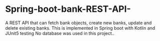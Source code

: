 # Spring-boot-bank-REST-API-
A REST API that can fetch bank objects, create new banks, update and delete existing banks. This is implemented in Spring boot with Kotlin and JUnit5 testing
No database was used in this project..

